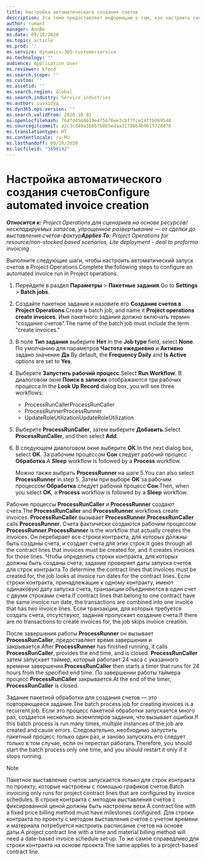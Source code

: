 ```yaml
---
title: Настройка автоматического создания счетов
description: Эта тема предоставляет информацию о том, как настроить систему для автоматического создания счетов.
author: rumant
manager: AnnBe
ms.date: 09/18/2020
ms.topic: article
ms.prod: ''
ms.service: dynamics-365-customerservice
ms.technology: ''
audience: Application User
ms.reviewer: kfend
ms.search.scope: ''
ms.custom: ''
ms.assetid: ''
ms.search.region: Global
ms.search.industry: Service industries
ms.author: suvaidya
ms.dyn365.ops.version: ''
ms.search.validFrom: 2020-10-01
ms.openlocfilehash: 764fd4568619e4f5676ee3cbf7fce14ffb069548
ms.sourcegitcommit: a2c3cd49a3b667b8b5edaa31788b4b9b1f728d78
ms.translationtype: HT
ms.contentlocale: ru-RU
ms.lasthandoff: 09/28/2020
ms.locfileid: "3898142"
---
```

# <a name="configure-automated-invoice-creation"></a><span data-ttu-id="d719a-103">Настройка автоматического создания счетов</span><span class="sxs-lookup"><span data-stu-id="d719a-103">Configure automated invoice creation</span></span>

<span data-ttu-id="d719a-104">_**Относится к:** Project Operations для сценариев на основе ресурсов/нескладируемых запасов, упрощенное развертывание — от сделки до выставления счетов-фактур_</span><span class="sxs-lookup"><span data-stu-id="d719a-104">_**Applies To:** Project Operations for resource/non-stocked based scenarios, Lite deployment - deal to proforma invoicing_</span></span>

<span data-ttu-id="d719a-105">Выполните следующие шаги, чтобы настроить автоматический запуск счетов в Project Operations.</span><span class="sxs-lookup"><span data-stu-id="d719a-105">Complete the following steps to configure an automated invoice run in Project operations.</span></span>

1. <span data-ttu-id="d719a-106">Перейдите в раздел **Параметры** \> **Пакетные задания**.</span><span class="sxs-lookup"><span data-stu-id="d719a-106">Go to **Settings** \> **Batch jobs**.</span></span>
2. <span data-ttu-id="d719a-107">Создайте пакетное задание и назовите его **Создание счетов в Project Operations**.</span><span class="sxs-lookup"><span data-stu-id="d719a-107">Create a batch job, and name it **Project operations create invoices**.</span></span> <span data-ttu-id="d719a-108">Имя пакетного задания должно включать термин "создание счетов".</span><span class="sxs-lookup"><span data-stu-id="d719a-108">The name of the batch job must include the term "create invoices."</span></span>
3. <span data-ttu-id="d719a-109">В поле **Тип задания** выберите **Нет**.</span><span class="sxs-lookup"><span data-stu-id="d719a-109">In the **Job type** field, select **None**.</span></span> <span data-ttu-id="d719a-110">По умолчанию для параметров **Частота ежедневно** и **Активно** задано значение **Да**.</span><span class="sxs-lookup"><span data-stu-id="d719a-110">By default, the **Frequency Daily** and **Is Active** options are set to **Yes**.</span></span>
4. <span data-ttu-id="d719a-111">Выберите **Запустить рабочий процесс**.</span><span class="sxs-lookup"><span data-stu-id="d719a-111">Select **Run Workflow**.</span></span> <span data-ttu-id="d719a-112">В диалоговом окне **Поиск в записях** отображаются три рабочих процесса:</span><span class="sxs-lookup"><span data-stu-id="d719a-112">In the **Look Up Record** dialog box, you will see three workflows:</span></span>

    - <span data-ttu-id="d719a-113">ProcessRunCaller</span><span class="sxs-lookup"><span data-stu-id="d719a-113">ProcessRunCaller</span></span>
    - <span data-ttu-id="d719a-114">ProcessRunner</span><span class="sxs-lookup"><span data-stu-id="d719a-114">ProcessRunner</span></span>
    - <span data-ttu-id="d719a-115">UpdateRoleUtilization</span><span class="sxs-lookup"><span data-stu-id="d719a-115">UpdateRoleUtilization</span></span>

5. <span data-ttu-id="d719a-116">Выберите **ProcessRunCaller**, затем выберите **Добавить**.</span><span class="sxs-lookup"><span data-stu-id="d719a-116">Select **ProcessRunCaller**, and then select **Add**.</span></span>
6. <span data-ttu-id="d719a-117">В следующем диалоговом окне выберите **ОК**.</span><span class="sxs-lookup"><span data-stu-id="d719a-117">In the next dialog box, select **OK**.</span></span> <span data-ttu-id="d719a-118">За рабочим процессом **Сон** следует рабочий процесс **Обработка**.</span><span class="sxs-lookup"><span data-stu-id="d719a-118">A **Sleep** workflow is followed by a **Process** workflow.</span></span>

    <span data-ttu-id="d719a-119">Можно также выбрать **ProcessRunner** на шаге 5.</span><span class="sxs-lookup"><span data-stu-id="d719a-119">You can also select **ProcessRunner** in step 5.</span></span> <span data-ttu-id="d719a-120">Затем при выборе **OK** за рабочим процессом **Обработка** следует рабочий процесс **Сон**.</span><span class="sxs-lookup"><span data-stu-id="d719a-120">Then, when you select **OK**, a **Process** workflow is followed by a **Sleep** workflow.</span></span>

<span data-ttu-id="d719a-121">Рабочие процессы **ProcessRunCaller** и **ProcessRunner** создают счета.</span><span class="sxs-lookup"><span data-stu-id="d719a-121">The **ProcessRunCaller** and **ProcessRunner** workflows create invoices.</span></span> <span data-ttu-id="d719a-122">**ProcessRunCaller** вызывает **ProcessRunner**.</span><span class="sxs-lookup"><span data-stu-id="d719a-122">**ProcessRunCaller** calls **ProcessRunner**.</span></span> <span data-ttu-id="d719a-123">Счета фактически создаются рабочим процессом **ProcessRunner**.</span><span class="sxs-lookup"><span data-stu-id="d719a-123">**ProcessRunner** is the workflow that actually creates the invoices.</span></span> <span data-ttu-id="d719a-124">Он перебирает все строки контракта, для которых должны быть созданы счета, и создает счета для этих строк.</span><span class="sxs-lookup"><span data-stu-id="d719a-124">It goes through all the contract lines that invoices must be created for, and it creates invoices for those lines.</span></span> <span data-ttu-id="d719a-125">Чтобы определить строки контракта, для которых должны быть созданы счета, задание проверяет даты запуска счетов для строк контракта.</span><span class="sxs-lookup"><span data-stu-id="d719a-125">To determine the contract lines that invoices must be created for, the job looks at invoice run dates for the contract lines.</span></span> <span data-ttu-id="d719a-126">Если строки контракта, принадлежащие к одному контракту, имеют одинаковую дату запуска счета, транзакции объединяются в один счет с двумя строками счета.</span><span class="sxs-lookup"><span data-stu-id="d719a-126">If contract lines that belong to one contract have the same invoice run date, the transactions are combined into one invoice that has two invoice lines.</span></span> <span data-ttu-id="d719a-127">Если транзакции, для которых требуется создать счета, отсутствуют, задание пропускает создание счета.</span><span class="sxs-lookup"><span data-stu-id="d719a-127">If there are no transactions to create invoices for, the job skips invoice creation.</span></span>

<span data-ttu-id="d719a-128">После завершения работы **ProcessRunner** он вызывает **ProcessRunCaller**, предоставляет время завершения и закрывается.</span><span class="sxs-lookup"><span data-stu-id="d719a-128">After **ProcessRunner** has finished running, it calls **ProcessRunCaller**, provides the end time, and is closed.</span></span> <span data-ttu-id="d719a-129">**ProcessRunCaller** затем запускает таймер, который работает 24 часа с указанного времени завершения.</span><span class="sxs-lookup"><span data-stu-id="d719a-129">**ProcessRunCaller** then starts a timer that runs for 24 hours from the specified end time.</span></span> <span data-ttu-id="d719a-130">По завершении работы таймера процесс **ProcessRunCaller** закрывается.</span><span class="sxs-lookup"><span data-stu-id="d719a-130">At the end of the timer, **ProcessRunCaller** is closed.</span></span>

<span data-ttu-id="d719a-131">Задание пакетной обработки для создания счетов — это повторяющееся задание.</span><span class="sxs-lookup"><span data-stu-id="d719a-131">The batch process job for creating invoices is a recurrent job.</span></span> <span data-ttu-id="d719a-132">Если это процесс пакетной обработки запускается много раз, создается несколько экземпляров задания, что вызывает ошибки.</span><span class="sxs-lookup"><span data-stu-id="d719a-132">If this batch process is run many times, multiple instances of the job are created and cause errors.</span></span> <span data-ttu-id="d719a-133">Следовательно, необходимо запустить пакетный процесс только один раз, и заново запускать его следует только в том случае, если он перестал работать.</span><span class="sxs-lookup"><span data-stu-id="d719a-133">Therefore, you should start the batch process only one time, and you should restart it only if it stops running.</span></span>

> [!NOTE]
> <span data-ttu-id="d719a-134">Пакетное выставление счетов запускается только для строк контракта по проекту, которые настроены с помощью графиков счетов.</span><span class="sxs-lookup"><span data-stu-id="d719a-134">Batch invoicing only runs for project contract lines that are configured by invoice schedules.</span></span> <span data-ttu-id="d719a-135">В строке контракта с методом выставления счетов с фиксированной ценой должны быть настроены вехи.</span><span class="sxs-lookup"><span data-stu-id="d719a-135">A contract line with a fixed price billing method must have milestones configured.</span></span> <span data-ttu-id="d719a-136">Для строки контракта по проекту с методом выставления счетов с учетом времени и материала потребуется настроить расписание счетов на основе даты.</span><span class="sxs-lookup"><span data-stu-id="d719a-136">A project contract line with a time and material billing method will need a date-based invoice schedule set up.</span></span> <span data-ttu-id="d719a-137">То же самое справедливо для строки контракта на основе проекта.</span><span class="sxs-lookup"><span data-stu-id="d719a-137">The same applies to a project-based contract line.</span></span>     
